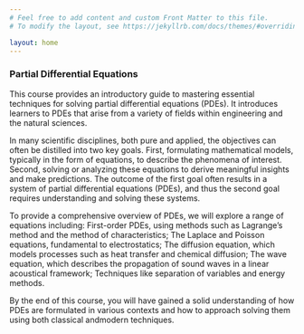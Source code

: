 ```yaml
---
# Feel free to add content and custom Front Matter to this file.
# To modify the layout, see https://jekyllrb.com/docs/themes/#overriding-theme-defaults

layout: home
---
```


### Partial Differential Equations

This course provides an introductory guide to mastering essential techniques for solving partial differential equations (PDEs). It introduces learners to PDEs that arise from a variety of fields within engineering and the natural sciences. 

In many scientific disciplines, both pure and applied, the objectives can often be distilled into two key goals. First, formulating mathematical models, typically in the form of equations, to describe the phenomena of interest. Second, solving or analyzing these equations to derive meaningful insights and make predictions. The outcome of the first goal often results in a system of partial differential equations (PDEs), and thus the second goal requires understanding and solving these systems.

To provide a comprehensive overview of PDEs, we will explore a range of equations including: First-order PDEs, using methods such as Lagrange’s method and the method of characteristics; The Laplace and Poisson equations, fundamental to electrostatics; The diffusion equation, which models processes such as heat transfer and chemical diffusion; The wave equation, which describes the propagation of sound waves in a linear acoustical framework; Techniques like separation of variables and energy methods.

By the end of this course, you will have gained a solid understanding of how PDEs are formulated in various contexts and how to approach solving them using both classical andmodern techniques.


